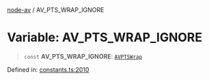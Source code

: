 [node-av](../globals.md) / AV\_PTS\_WRAP\_IGNORE

# Variable: AV\_PTS\_WRAP\_IGNORE

> `const` **AV\_PTS\_WRAP\_IGNORE**: [`AVPTSWrap`](../type-aliases/AVPTSWrap.md)

Defined in: [constants.ts:2010](https://github.com/seydx/av/blob/f8631fc881b394300b1479f511d55cf1c370a87f/src/constants/constants.ts#L2010)
